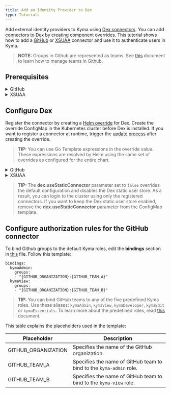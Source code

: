 ```yaml
---
title: Add an Identity Provider to Dex
type: Tutorials
---
```


Add external identity providers to Kyma using [Dex connectors](https://github.com/dexidp/dex#connectors). You can add connectors to Dex by creating component overrides.
This tutorial shows how to add a [GitHub](https://github.com/dexidp/dex/blob/master/Documentation/connectors/github.md) or [XSUAA](https://help.sap.com/viewer/65de2977205c403bbc107264b8eccf4b/Cloud/en-US/ea0281368f11472b8d2b145a2a28666c.html) connector and use it to authenticate users in Kyma.

>**NOTE:** Groups in Github are represented as teams. See [this](https://help.github.com/articles/organizing-members-into-teams/) document to learn how to manage teams in Github.

## Prerequisites

<div tabs>
  <details>
  <summary>
  GitHub
  </summary>

  To add a GitHub connector to Dex, [register](https://github.com/settings/applications/new) a new OAuth2 application in GitHub. Set the authorization callback URL to `https://dex.{CLUSTER_DOMAIN}/callback`.
  After you complete the registration, [request](https://help.github.com/articles/requesting-organization-approval-for-oauth-apps/) for an organization approval.

  >**NOTE:** To authenticate in Kyma using GitHub, the user must be a member of a GitHub [organization](https://help.github.com/articles/creating-a-new-organization-from-scratch/) that has at least one [team](https://help.github.com/articles/creating-a-team/).


  </details>
  <details>
  <summary>
  XSUAA
  </summary>

  To add an XSUAA connector to Dex, register an OAuth2 client in SAP CP XSUAA. Set the authorization callback URL to `https://dex.{CLUSTER_DOMAIN}/callback`.

  </details>

</div>

## Configure Dex

Register the connector by creating a [Helm override](/docs/root/#configuration-helm-overrides-for-kyma-installation) for Dex. Create the override ConfigMap in the Kubernetes cluster before Dex is installed. If you want to register a connector at runtime, trigger the [update process](/docs/root/#installation-update-kyma-trigger-the-update-process) after creating the override.

>**TIP:** You can use Go Template expressions in the override value. These expressions are resolved by Helm using the same set of overrides as configured for the entire chart.

<div tabs>
  <details>
  <summary>
  GitHub
  </summary>

  ```bash
  cat <<EOF | kubectl apply -f -
  apiVersion: v1
  kind: ConfigMap
  metadata:
    name: dex-overrides
    namespace: kyma-installer
    labels:
      installer: overrides
      component: dex
      kyma-project.io/installation: ""
  data:
      "dex.useStaticConnector": "false"
      connectors: |-
        - type: github
          id: github
          name: GitHub
          config:
            clientID: {GITHUB_CLIENT_ID}
            clientSecret: {GITHUB_CLIENT_SECRET}
            redirectURI: https://dex.{{ .Values.global.domainName }}/callback
            orgs:
              - name: {GITHUB_ORGANIZATION}
  EOF
  ```

  These are the placeholders used in the template:
  - GITHUB_CLIENT_ID - specifies the application's client ID.
  - GITHUB_CLIENT_SECRET - specifies the application's client Secret.
  - GITHUB_ORGANIZATION - specifies the name of the GitHub organization.


  </details>
  <details>
  <summary>
  XSUAA
  </summary>

  ```bash
  cat <<EOF | kubectl apply -f -
  apiVersion: v1
  kind: ConfigMap
  metadata:
    name: dex-overrides
    namespace: kyma-installer
    labels:
      installer: overrides
      component: dex
      kyma-project.io/installation: ""
  data:
      "dex.useStaticConnector": "false"
      connectors: |-
        - type: xsuaa
          id: xsuaa
          name: XSUAA
          config:
            issuer: {XSUAA_ISSUER}
            clientID: {XSUAA_OAUTH_CLIENT_ID}
            clientSecret: {XSUAA_OAUTH_CLIENT_SECRET}
            redirectURI: https://dex.{{ .Values.global.domainName }}/callback
            userNameKey: "{KEY_STRING}"
            appname: "{READABLE_APP_NAME}"
  EOF
  ```

  These are the placeholders used in the template:
  - XSUAA_OAUTH_CLIENT_ID - specifies the application's client ID.
  - XSUAA_ISSUER - specifies the XSUAA token issuer.
  - XSUAA_OAUTH_CLIENT_SECRET - specifies the application's client Secret.
  - KEY_STRING - specifies the string in the token that precedes the name of the user for which the token is issued.
  - READABLE_APP_NAME - specifies an additional, human-readable identifier for the OAuth2 client application.
  
  >**TIP:** The XSUAA connector supports refresh tokens. Include the `offline_access` scope in the authentication request to obtain an Access token and a refresh token. Use the refresh token to renew expired Access tokens. To revoke the refresh token, delete the corresponding instance of the `refreshtokens.dex.coreos.com` CR from the `kyma-system` Namespace. 

  </details>

</div>

>**TIP:** The **dex.useStaticConnector** parameter set to `false` overrides the default configuration and disables the Dex static user store. As a result, you can login to the cluster using only the registered connectors. If you want to keep the Dex static user store enabled, remove the **dex.useStaticConnector** parameter from the ConfigMap template.

## Configure authorization rules for the GitHub connector

To bind Github groups to the default Kyma roles, edit the **bindings** section in [this](https://github.com/kyma-project/kyma/blob/master/resources/core/charts/cluster-users/values.yaml) file. Follow this template:

```
bindings:
  kymaAdmin:
    groups:
    - "{GITHUB_ORGANIZATION}:{GITHUB_TEAM_A}"
  kymaView:
    groups:
    - "{GITHUB_ORGANIZATION}:{GITHUB_TEAM_B}"
```

>**TIP:** You can bind GitHub teams to any of the five predefined Kyma roles. Use these aliases: `kymaAdmin`, `kymaView`, `kymaDeveloper`, `kymaEdit` or `kymaEssentials`. To learn more about the predefined roles, read [this](#details-roles-in-kyma) document.

This table explains the placeholders used in the template:

|Placeholder | Description |
|---|---|
| GITHUB_ORGANIZATION | Specifies the name of the GitHub organization. |
| GITHUB_TEAM_A | Specifies the name of GitHub team to bind to the `kyma-admin` role. |
| GITHUB_TEAM_B | Specifies the name of GitHub team to bind to the `kyma-view` role. |
